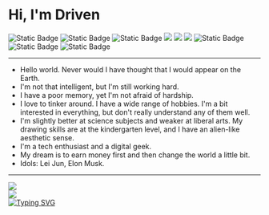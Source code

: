 # Hi, I'm Driven

<span > 
  <img alt="Static Badge" src="https://img.shields.io/badge/Vue-%2342b883?style=flat-square&logo=vuedotjs&logoColor=%23fff"> 
<img alt="Static Badge" src="https://img.shields.io/badge/React-%23007ACC?style=flat-square&logo=React&logoColor=%23fff"> 
<img alt="Static Badge" src="https://img.shields.io/badge/Node-%23417E38?style=flat-square&logo=nodedotjs&logoColor=%23fff"> 
  <img src="https://img.shields.io/badge/-JavaScript-F7DF1E?style=flat-square&logo=javascript&logoColor=white" /> 
  <img src="https://img.shields.io/badge/-HTML5-E34F26?style=flat-square&logo=html5&logoColor=white" /> 
  <img src="https://img.shields.io/badge/-CSS3-1572B6?style=flat-square&logo=css3" /> 
  <!-- <img alt="Static Badge" src="https://img.shields.io/badge/Webpack-%230072b3?style=flat-square&logo=webpack&logoColor=%23fff">  -->
  <img alt="Static Badge" src="https://img.shields.io/badge/Vite-%239a60fe?style=flat-square&logo=vite&logoColor=%23fff"> 
  <img alt="Static Badge" src="https://img.shields.io/badge/Sass-%23c66394?style=flat-square&logo=Sass&logoColor=%23fff"> 
 
  <img alt="Static Badge" src="https://img.shields.io/badge/Git-F05032?style=flat-square&logo=Git&logoColor=white">  
</span>

---

- Hello world. Never would I have thought that I would appear on the Earth.
- I'm not that intelligent, but I'm still working hard. 
- I have a poor memory, yet I'm not afraid of hardship.
- I love to tinker around. I have a wide range of hobbies. I'm a bit interested in everything, but don't really understand any of them well.
- I'm slightly better at science subjects and weaker at liberal arts. My drawing skills are at the kindergarten level, and I have an alien-like aesthetic sense.
- I'm a tech enthusiast and a digital geek.
- My dream is to earn money first and then change the world a little bit.
- Idols: Lei Jun, Elon Musk. 

---
<div align="left">
  <img src="https://github-readme-stats.vercel.app/api?username=yuan3721&show_icons=true&theme=highcontrast" /> 
</div>


<div align="left">
  <img src="https://github-readme-stats.vercel.app/api/top-langs/?username=yuan3721&layout=compact&langs_count=4&text_color=fff&icon_color=fff&theme=highcontrast" />
</div>



<div align="left">
  <a href="https://blog.sunguoqi.com/">
    <img src="https://readme-typing-svg.demolab.com?font=Fira+Code&pause=1000&color=024EF7&width=435&lines=Love and Peace！;爱与和平！&center=true&size=27" alt="Typing SVG" />
  </a>
</div>
